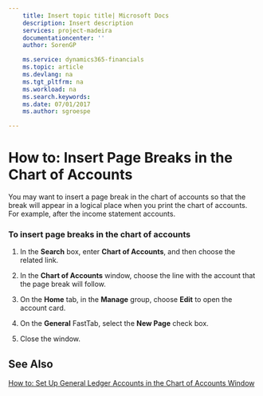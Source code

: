 ```yaml
---
    title: Insert topic title| Microsoft Docs
    description: Insert description
    services: project-madeira
    documentationcenter: ''
    author: SorenGP

    ms.service: dynamics365-financials
    ms.topic: article
    ms.devlang: na
    ms.tgt_pltfrm: na
    ms.workload: na
    ms.search.keywords:
    ms.date: 07/01/2017
    ms.author: sgroespe

---
```

# How to: Insert Page Breaks in the Chart of Accounts
You may want to insert a page break in the chart of accounts so that the break will appear in a logical place when you print the chart of accounts. For example, after the income statement accounts.  
  
### To insert page breaks in the chart of accounts  
  
1.  In the **Search** box, enter **Chart of Accounts**, and then choose the related link.  
  
2.  In the **Chart of Accounts** window, choose the line with the account that the page break will follow.  
  
3.  On the **Home** tab, in the **Manage** group, choose **Edit** to open the account card.  
  
4.  On the **General** FastTab, select the **New Page** check box.  
  
5.  Close the window.  
  
## See Also  
 [How to: Set Up General Ledger Accounts in the Chart of Accounts Window](../how-to-set-up-general-ledger-accounts-in-the-chart-of-accounts-window.md)